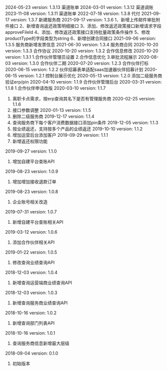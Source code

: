 2024-05-23 version: 1.3.13
渠道账单
2024-03-01 version: 1.3.12
渠道调账
2023-11-08 version: 1.3.11
渠道账单
2022-07-18 version: 1.3.8
代付
2021-09-17 version: 1.3.7
新建服务商
2021-09-17 version: 1.3.6
1、新增上传邮件审批附件接口
2、新增查询返还政策明细接口
3、添加、修改返还政策接口新增请求字段approveFileId
4、添加、修改返还政策接口支持批量政策条件操作
5、修改productType的字段类型为string
6、新增创建合同接口
2021-09-06 version: 1.3.5
服务商新增发票信息
2021-06-30 version: 1.3.4
服务商合同
2020-10-20 version: 1.3.3
合作协议
2020-10-20 version: 1.3.2
合作信息修改
2020-10-20 version: 1.3.1
1.合作伙伴管理员设置
2.合作信息优化
3.审批流程展示
2020-08-03 version: 1.3.0
合作伙伴二期
2020-07-20 version: 1.2.3
合作伙伴打标
2020-06-15 version: 1.2.2
伙伴招募表单适配saas加速器伙伴招募计划
2020-06-15 version: 1.2.1
控制台展示优化
2020-05-13 version: 1.2.0
添加二级服务商验证erp/pin
2020-04-10 version: 1.1.9
合作伙伴管理后台
2020-03-31 version: 1.1.8
1.合作伙伴申请改版
2020-03-10 version: 1.1.7
1. 离职卡点需求，按erp查询其名下是否有管理服务商
2020-02-25 version: 1.1.6
1. 接口参数调整
2020-01-13 version: 1.1.5
1. 删除二级服务商
2019-12-17 version: 1.1.4
1. 查询服务商下每个客户消费数据接口添加pin条件
2019-12-05 version: 1.1.3
1. 按业绩返还，支持按多个产品的业绩返还
2019-10-10 version: 1.1.2
1. 增加运营后台添加客户
2019-09-29 version: 1.1.1
1. 新增返还权限功能

2019-09-27 version: 1.1.0
1. 增加自建平台查账API

2019-08-23 version: 1.0.9
1. 增加增加接收退款订单

2019-08-23 version: 1.0.8
1. 企业账号相关改造

2019-07-31 version: 1.0.7
1. 新增自建平台查账相关API

2019-03-12 version: 1.0.6
1. 添加合作伙伴相关API

2019-01-22 version: 1.0.5
1. 修改查询业绩查询API

2018-12-03 version: 1.0.4
1. 新增查询运营端商业绩查询API


2018-12-03 version: 1.0.3
1. 新增查询服务商业绩查询API


2018-10-16 version: 1.0.2
1. 新增查询部门列表API

2018-10-16 version: 1.0.1
1. 查询服务商信息新增最大层级


2018-09-04 version: 0.1.0
1. 初始版本

